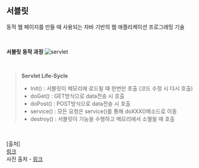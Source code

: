 ## 서블릿
동적 웹 페이지를 만들 때 사용되는 자바 기반의 웹 애플리케이션 프로그래밍 기술

<br>

**서블릿 동작 과정**
![servlet](https://github.com/yumalg12/tech-study/assets/134472265/e4da7915-d9e6-46f5-a357-76c42c47b071)

<br>

> **Servlet Life-Sycle**
> - Init() : 서블릿이 메모리에 로드될 때 한번만 호출 (코드 수정 시 다시 호출)
> - doGet() : GET방식으로 data전송 시 호출
> - doPost() : POST방식으로 data전송 시 호출
> - service() : 모든 요청은 service()를 통해 doXXX()메소드로 이동
> - destroy() : 서블릿이 기능을 수행하고 메모리에서 소멸될 때 호출


<br>

[출처]<br>
[링크](https://java-is-happy-things.tistory.com/23) <br>
사진 출처 - [링크](https://velog.io/@blueskyi/%EC%84%9C%EB%B8%94%EB%A6%BFServlet%EC%9D%B4%EB%9E%80-%EB%8F%99%EC%9E%91%EB%B0%A9%EC%8B%9Dfeat.-Dispatcher-Servlet)
